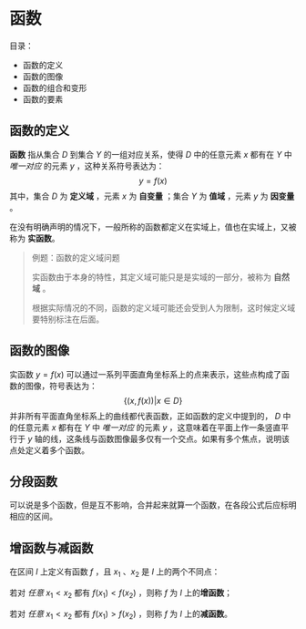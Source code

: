 # 函数

目录：

* 函数的定义
* 函数的图像
* 函数的组合和变形
* 函数的要素

## 函数的定义

**函数** 指从集合 $D$ 到集合 $Y$ 的一组对应关系，使得 $D$ 中的任意元素 $x$ 都有在 $Y$ 中 *唯一对应* 的元素 $y$ ，这种关系符号表达为：
$$
y = f(x)
$$
其中，集合 $D$ 为 **定义域** ，元素 $x$ 为 **自变量** ；集合 $Y$ 为 **值域** ，元素 $y$ 为 **因变量** 。

在没有明确声明的情况下，一般所称的函数都定义在实域上，值也在实域上，又被称为 **实函数**。

> 例题：函数的定义域问题
>
> 实函数由于本身的特性，其定义域可能只是是实域的一部分，被称为 **自然域** 。
>
> 根据实际情况的不同，函数的定义域可能还会受到人为限制，这时候定义域要特别标注在后面。

## 函数的图像

实函数 $y=f(x)$ 可以通过一系列平面直角坐标系上的点来表示，这些点构成了函数的图像，符号表达为：
$$
\lbrace (x,f(x)) | x \in D \rbrace
$$
并非所有平面直角坐标系上的曲线都代表函数，正如函数的定义中提到的，  $D$ 中的任意元素 $x$ 都有在 $Y$ 中 *唯一对应* 的元素 $y$ ，这意味着在平面上作一条竖直平行于 $y$ 轴的线，这条线与函数图像最多仅有一个交点。如果有多个焦点，说明该点处定义着多个函数。

## 分段函数

可以说是多个函数，但是互不影响，合并起来就算一个函数，在各段公式后应标明相应的区间。

## 增函数与减函数

在区间 $I$ 上定义有函数 $f$ ，且 $x_1$ 、$x_2$ 是 $I$ 上的两个不同点：

若对 *任意* $x_1 < x_2$ 都有 $f(x_1)<f(x_2)$ ，则称 $f$ 为 $I$ 上的**增函数**；

若对 *任意* $x_1 < x_2$ 都有 $f(x_1)>f(x_2)$ ，则称 $f$ 为 $I$ 上的**减函数**。



